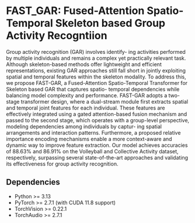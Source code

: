 # FAST_GAR: Fused-Attention Spatio-Temporal Skeleton based Group Activity Recogntiion

Group activity recognition (GAR) involves identify-
ing activities performed by multiple individuals and remains a
complex yet practically relevant task. Although skeleton-based
methods offer lightweight and efficient representations, existing
GAR approaches still fall short in jointly exploiting spatial
and temporal features within the skeleton modality. To address
this, we propose FAST-GAR, a Fused-Attention Spatio-Temporal
Transformer for Skeleton based GAR that captures spatio-
temporal dependencies while balancing model complexity and
performance. FAST-GAR adopts a two-stage transformer design,
where a dual-stream module first extracts spatial and temporal
joint features for each individual. These features are effectively
integrated using a gated attention-based fusion mechanism and
passed to the second stage, which operates with a group-level
perspective, modeling dependencies among individuals by captur-
ing spatial arrangements and interaction patterns. Furthermore,
a proposed relative importance encoding mechanisms enable
a more context-aware and dynamic way to improve feature
extraction. Our model achieves accuracies of 88.63% and 86.91%
on the Volleyball and Collective Activity dataset, respectively,
surpassing several state-of-the-art approaches and validating its
effectiveness for group activity recognition.

## Dependencies

- Python >= 3.13
- PyTorch >= 2.7.1 (with CUDA 11.8 support)
- TorchVision >= 0.22.1
- TorchAudio >= 2.7.1
